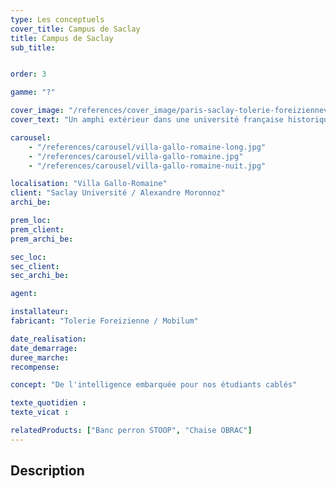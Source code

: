 ```yaml
---
type: Les conceptuels
cover_title: Campus de Saclay
title: Campus de Saclay
sub_title:


order: 3

gamme: "?"

cover_image: "/references/cover_image/paris-saclay-tolerie-foreiziennev2.jpg"
cover_text: "Un amphi extérieur dans une université française historique"

carousel:
    - "/references/carousel/villa-gallo-romaine-long.jpg"
    - "/references/carousel/villa-gallo-romaine.jpg"
    - "/references/carousel/villa-gallo-romaine-nuit.jpg"

localisation: "Villa Gallo-Romaine"
client: "Saclay Université / Alexandre Moronnoz"
archi_be:

prem_loc:
prem_client:
prem_archi_be:

sec_loc:
sec_client:
sec_archi_be:

agent:

installateur:
fabricant: "Tolerie Foreizienne / Mobilum"

date_realisation:
date_demarrage:
duree_marche:
recompense:

concept: "De l'intelligence embarquée pour nos étudiants cablés"

texte_quotidien :
texte_vicat :

relatedProducts: ["Banc perron STOOP", "Chaise OBRAC"]
---
```


## Description
